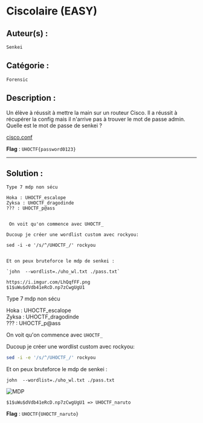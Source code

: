 # Ciscolaire (EASY)

## Auteur(s) :
`Senkei`

## Catégorie : 
`Forensic`

## Description :

Un élève à réussit à mettre la main sur un routeur Cisco. Il a réussit à récupérer la config mais il n'arrive pas à trouver le mot de passe admin. Quelle est le mot de passe de senkei ?

[cisco.conf](./cisco.conf)

**Flag** : `UHOCTF{password0123}`

--- 

## Solution :
```
Type 7 mdp non sécu

Hoka : UHOCTF_escalope
Zyksa : UHOCTF_dragodinde
??? : UHOCTF_p@ass


 On voit qu'on commence avec UHOCTF_

Ducoup je créer une wordlist custom avec rockyou:

sed -i -e '/s/^/UHOCTF_/' rockyou


Et on peux bruteforce le mdp de senkei :

`john  --wordlist=./uho_wl.txt ./pass.txt`

https://i.imgur.com/LhQqfFF.png
$1$uWu$dVdb41eRcD.np7zCwgUgU1
```



Type 7 mdp non sécu

Hoka : UHOCTF_escalope  
Zyksa : UHOCTF_dragodinde  
??? : UHOCTF_p@ass  


On voit qu'on commence avec `UHOCTF_`

Ducoup je créer une wordlist custom avec rockyou:

```bash
sed -i -e '/s/^/UHOCTF_/' rockyou
```

Et on peux bruteforce le mdp de senkei :

`john  --wordlist=./uho_wl.txt ./pass.txt`

![MDP](https://i.imgur.com/LhQqfFF.png)

```text
$1$uWu$dVdb41eRcD.np7zCwgUgU1 => UHOCTF_naruto
```

**Flag** : `UHOCTF{UHOCTF_naruto}`

